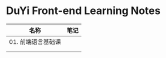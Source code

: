 # DuYi Front-end Learning Notes


|        名称        | 笔记 |
| :----------------: | :--: |
| 01. 前端语言基础课 |      |
|                    |      |
|                    |      |

